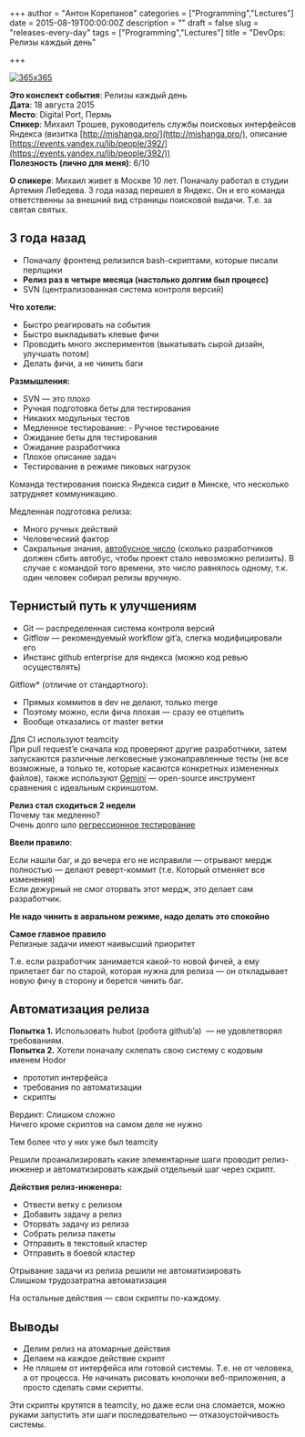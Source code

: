 +++
author = "Антон Корепанов"
categories = ["Programming","Lectures"]
date = 2015-08-19T00:00:00Z
description = ""
draft = false
slug = "releases-every-day"
tags = ["Programming","Lectures"]
title = "DevOps: Релизы каждый день"

+++


[![365x365](http://res.cloudinary.com/ampersd/image/upload/v1467022680/365x365_rw0ycb.jpg)](http://res.cloudinary.com/ampersd/image/upload/v1467022680/365x365_rw0ycb.jpg)

**Это конспект события**: Релизы каждый день  
**Дата**: 18 августа 2015  
**Место**: Digital Port, Пермь  
**Спикер**: Михаил Трошев, руководитель службы поисковых интерфейсов Яндекса (визитка [http://mishanga.pro/](http://mishanga.pro/), описание [https://events.yandex.ru/lib/people/392/](https://events.yandex.ru/lib/people/392/))  
**Полезность (лично для меня)**: 6/10

**О спикере**: Михаил живет в Москве 10 лет. Поначалу работал в студии Артемия Лебедева. 3 года назад перешел в Яндекс. Он и его команда ответственны за внешний вид страницы поисковой выдачи. Т.е. за святая святых.


## 3 года назад

- Поначалу фронтенд релизился bash-скриптами, которые писали перлщики
- **Релиз раз в четыре месяца (настолько долгим был процесс)**
- SVN (централизованная система контроля версий)

**Что хотели:**

- Быстро реагировать на события
- Быстро выкладывать клевые фичи
- Проводить много экспериментов (выкатывать сырой дизайн, улучшать потом)
- Делать фичи, а не чинить баги

**Размышления:**

- SVN — это плохо
- Ручная подготовка беты для тестирования
- Никаких модульных тестов
- Медленное тестирование: - Ручное тестирование
- Ожидание беты для тестирования
- Ожидание разработчика
- Плохое описание задач
- Тестирование в режиме пиковых нагрузок

Команда тестирования поиска Яндекса сидит в Минске, что несколько затрудняет коммуникацию.

Медленная подготовка релиза:

- Много ручных действий
- Человеческий фактор
- Сакральные знания, [автобусное число](https://www.wikiwand.com/ru/%D0%A4%D0%B0%D0%BA%D1%82%D0%BE%D1%80_%D0%B0%D0%B2%D1%82%D0%BE%D0%B1%D1%83%D1%81%D0%B0) (сколько разработчиков должен сбить автобус, чтобы проект стало невозможно релизить). В случае с командой того времени, это число равнялось одному, т.к. один человек собирал релизы вручную.


## Тернистый путь к улучшениям

- Git — распределенная система контроля версий
- Gitflow — рекомендуемый workflow git’a, слегка модифицировали его
- Инстанс github enterprise для яндекса (можно код ревью осуществлять)

Gitflow* (отличие от стандартного):

- Прямых коммитов в dev не делают, только merge
- Поэтому можно, если фича плохая — сразу ее отцепить
- Вообще отказались от master ветки

Для CI используют teamcity  
 При pull request’e сначала код проверяют другие разработчики, затем запускаются различные легковесные узконаправленные тесты (не все возможные, а только те, которые касаются конкретных измененных файлов), также используют [Gemini](https://ru.bem.info/tools/testing/gemini/) — open-source инструмент сравнения с идеальным скриншотом.

**Релиз стал сходиться 2 недели**  
 Почему так медленно?  
 Очень долго шло [регрессионное тестирование](https://www.wikiwand.com/ru/%D0%A0%D0%B5%D0%B3%D1%80%D0%B5%D1%81%D1%81%D0%B8%D0%BE%D0%BD%D0%BD%D0%BE%D0%B5_%D1%82%D0%B5%D1%81%D1%82%D0%B8%D1%80%D0%BE%D0%B2%D0%B0%D0%BD%D0%B8%D0%B5)

**Ввели правило**:

Если нашли баг, и до вечера его не исправили — отрывают мердж полностью — делают реверт-коммит (т.е. Который отменяет все изменения)  
 Если дежурный не смог оторвать этот мердж, это делает сам разработчик.

**Не надо чинить в авральном режиме, надо делать это спокойно**

**Самое главное правило**  
 Релизные задачи имеют наивысший приоритет

Т.е. если разработчик занимается какой-то новой фичей, а ему прилетает баг по старой, которая нужна для релиза — он откладывает новую фичу в сторону и берется чинить баг.


## Автоматизация релиза

**Попытка 1.** Использовать hubot (робота github’a)  — не удовлетворял требованиям.  
**Попытка 2.** Хотели поначалу склепать свою систему с кодовым именем Hodor

- прототип интерфейса
- требования по автоматизации
- скрипты

Вердикт: Слишком сложно  
 Ничего кроме скриптов на самом деле не нужно

Тем более что у них уже был teamcity

Решили проанализировать какие элементарные шаги проводит релиз-инженер и автоматизировать каждый отдельный шаг через скрипт.

**Действия релиз-инженера:**

- Отвести ветку с релизом
- Добавить задачу а релиз
- Оторвать задачу из релиза
- Собрать релиза пакеты
- Отправить в текстовый кластер
- Отправить в боевой кластер

Отрывание задачи из релиза решили не автоматизировать  
 Слишком трудозатратна автоматизация

На остальные действия — свои скрипты по-каждому.


## Выводы

- Делим релиз на атомарные действия
- Делаем на каждое действие скрипт
- Не пляшем от интерфейса или готовой системы. Т.е. не от человека, а от процесса. Не начинать рисовать кнопочки веб-приложения, а просто сделать сами скрипты.

Эти скрипты крутятся в teamcity, но даже если она сломается, можно руками запустить эти шаги последовательно — отказоустойчивость системы.


